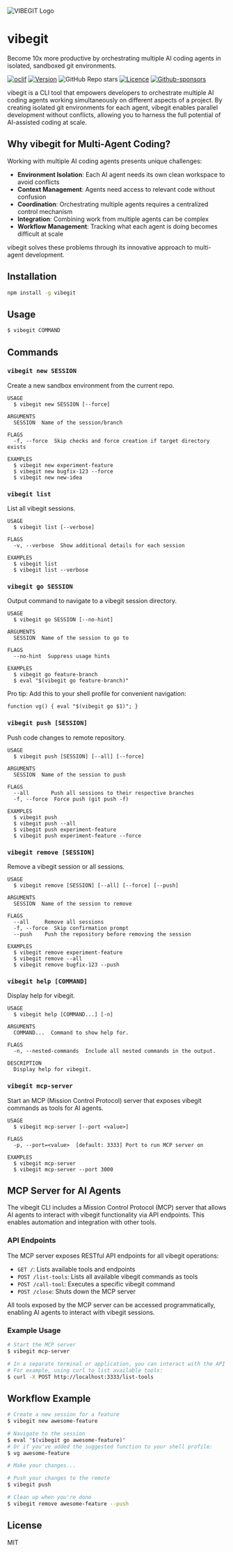 ![VIBEGIT Logo](art/vibegit.png)

# vibegit

Become 10x more productive by orchestrating multiple AI coding agents in isolated, sandboxed git environments.

[![oclif](https://img.shields.io/badge/cli-oclif-brightgreen.svg?style=for-the-badge)](https://oclif.io)
[![Version](https://img.shields.io/npm/v/vibegit.svg?style=for-the-badge)](https://npmjs.org/package/vibegit)
![GitHub Repo stars](https://img.shields.io/github/stars/pushpak1300/vibegit?style=for-the-badge)
[![Licence](https://img.shields.io/github/license/Ileriayo/markdown-badges?style=for-the-badge)](./LICENSE.md)
[![Github-sponsors](https://img.shields.io/badge/sponsor-30363D?style=for-the-badge&logo=GitHub-Sponsors&logoColor=#EA4AAA)](https://github.com/sponsors/pushpak1300)

vibegit is a CLI tool that empowers developers to orchestrate multiple AI coding agents working simultaneously on different aspects of a project. By creating isolated git environments for each agent, vibegit enables parallel development without conflicts, allowing you to harness the full potential of AI-assisted coding at scale.

## Why vibegit for Multi-Agent Coding?

Working with multiple AI coding agents presents unique challenges:

- **Environment Isolation**: Each AI agent needs its own clean workspace to avoid conflicts
- **Context Management**: Agents need access to relevant code without confusion
- **Coordination**: Orchestrating multiple agents requires a centralized control mechanism
- **Integration**: Combining work from multiple agents can be complex
- **Workflow Management**: Tracking what each agent is doing becomes difficult at scale

vibegit solves these problems through its innovative approach to multi-agent development.

## Installation

```sh
npm install -g vibegit
```

## Usage

```sh
$ vibegit COMMAND
```

## Commands

### `vibegit new SESSION`

Create a new sandbox environment from the current repo.

```
USAGE
  $ vibegit new SESSION [--force]

ARGUMENTS
  SESSION  Name of the session/branch

FLAGS
  -f, --force  Skip checks and force creation if target directory exists

EXAMPLES
  $ vibegit new experiment-feature
  $ vibegit new bugfix-123 --force
  $ vibegit new new-idea
```

### `vibegit list`

List all vibegit sessions.

```
USAGE
  $ vibegit list [--verbose]

FLAGS
  -v, --verbose  Show additional details for each session

EXAMPLES
  $ vibegit list
  $ vibegit list --verbose
```

### `vibegit go SESSION`

Output command to navigate to a vibegit session directory.

```
USAGE
  $ vibegit go SESSION [--no-hint]

ARGUMENTS
  SESSION  Name of the session to go to

FLAGS
  --no-hint  Suppress usage hints

EXAMPLES
  $ vibegit go feature-branch
  $ eval "$(vibegit go feature-branch)"
```

Pro tip: Add this to your shell profile for convenient navigation:
```
function vg() { eval "$(vibegit go $1)"; }
```

### `vibegit push [SESSION]`

Push code changes to remote repository.

```
USAGE
  $ vibegit push [SESSION] [--all] [--force]

ARGUMENTS
  SESSION  Name of the session to push

FLAGS
  --all       Push all sessions to their respective branches
  -f, --force  Force push (git push -f)

EXAMPLES
  $ vibegit push
  $ vibegit push --all
  $ vibegit push experiment-feature
  $ vibegit push experiment-feature --force
```

### `vibegit remove [SESSION]`

Remove a vibegit session or all sessions.

```
USAGE
  $ vibegit remove [SESSION] [--all] [--force] [--push]

ARGUMENTS
  SESSION  Name of the session to remove

FLAGS
  --all     Remove all sessions
  -f, --force  Skip confirmation prompt
  --push    Push the repository before removing the session

EXAMPLES
  $ vibegit remove experiment-feature
  $ vibegit remove --all
  $ vibegit remove bugfix-123 --push
```

### `vibegit help [COMMAND]`

Display help for vibegit.

```
USAGE
  $ vibegit help [COMMAND...] [-n]

ARGUMENTS
  COMMAND...  Command to show help for.

FLAGS
  -n, --nested-commands  Include all nested commands in the output.

DESCRIPTION
  Display help for vibegit.
```

### `vibegit mcp-server`

Start an MCP (Mission Control Protocol) server that exposes vibegit commands as tools for AI agents.

```
USAGE
  $ vibegit mcp-server [--port <value>]

FLAGS
  -p, --port=<value>  [default: 3333] Port to run MCP server on

EXAMPLES
  $ vibegit mcp-server
  $ vibegit mcp-server --port 3000
```

## MCP Server for AI Agents

The vibegit CLI includes a Mission Control Protocol (MCP) server that allows AI agents to interact with vibegit functionality via API endpoints. This enables automation and integration with other tools.

### API Endpoints

The MCP server exposes RESTful API endpoints for all vibegit operations:

- `GET /`: Lists available tools and endpoints
- `POST /list-tools`: Lists all available vibegit commands as tools
- `POST /call-tool`: Executes a specific vibegit command
- `POST /close`: Shuts down the MCP server

All tools exposed by the MCP server can be accessed programmatically, enabling AI agents to interact with vibegit sessions.

### Example Usage

```bash
# Start the MCP server
$ vibegit mcp-server

# In a separate terminal or application, you can interact with the API
# For example, using curl to list available tools:
$ curl -X POST http://localhost:3333/list-tools
```

## Workflow Example

```sh
# Create a new session for a feature
$ vibegit new awesome-feature

# Navigate to the session
$ eval "$(vibegit go awesome-feature)"
# Or if you've added the suggested function to your shell profile:
$ vg awesome-feature

# Make your changes...

# Push your changes to the remote
$ vibegit push

# Clean up when you're done
$ vibegit remove awesome-feature --push
```

## License

MIT
